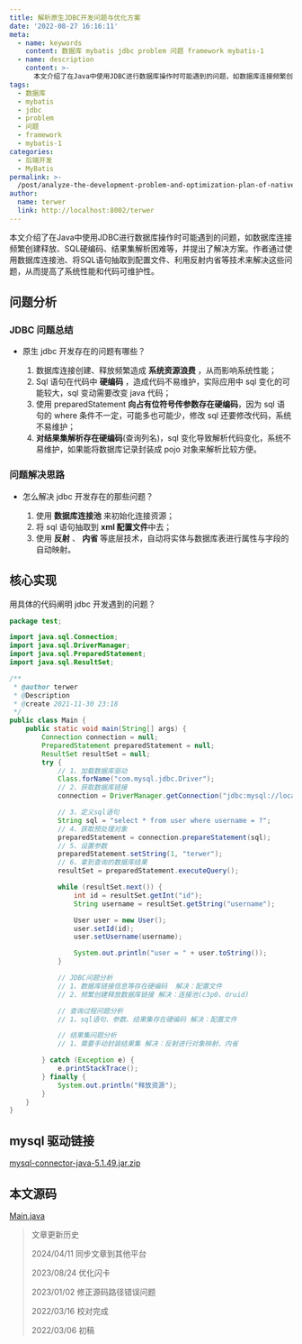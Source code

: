 ```yaml
---
title: 解析原生JDBC开发问题与优化方案
date: '2022-08-27 16:16:11'
meta:
  - name: keywords
    content: 数据库 mybatis jdbc problem 问题 framework mybatis-1
  - name: description
    content: >-
      本文介绍了在Java中使用JDBC进行数据库操作时可能遇到的问题，如数据库连接频繁创建释放、SQL硬编码、结果集解析困难等，并提出了解决方案。作者通过使用数据库连接池、将SQL语句抽取到配置文件、利用反射内省等技术来解决这些问题，从而提高了系统性能和代码可维护性。
tags:
  - 数据库
  - mybatis
  - jdbc
  - problem
  - 问题
  - framework
  - mybatis-1
categories:
  - 后端开发
  - MyBatis
permalink: >-
  /post/analyze-the-development-problem-and-optimization-plan-of-native-jdbc-z2sg5bm.html
author:
  name: terwer
  link: http://localhost:8002/terwer
---
```

本文介绍了在Java中使用JDBC进行数据库操作时可能遇到的问题，如数据库连接频繁创建释放、SQL硬编码、结果集解析困难等，并提出了解决方案。作者通过使用数据库连接池、将SQL语句抽取到配置文件、利用反射内省等技术来解决这些问题，从而提高了系统性能和代码可维护性。

<!-- more -->




## 问题分析

### JDBC 问题总结

* 原生 jdbc 开发存在的问题有哪些？

  1. 数据库连接创建、释放频繁造成 **系统资源浪费** ，从而影响系统性能；
  2. Sql 语句在代码中 **硬编码** ，造成代码不易维护，实际应用中 sql 变化的可能较大，sql 变动需要改变 java 代码；
  3. 使用 preparedStatement **向占有位符号传参数存在硬编码**，因为 sql 语句的 where 条件不一定，可能多也可能少，修改 sql 还要修改代码，系统不易维护；
  4. **对结果集解析存在硬编码**(查询列名)，sql 变化导致解析代码变化，系统不易维护，如果能将数据库记录封装成 pojo 对象来解析比较方便。

### 问题解决思路

* 怎么解决 jdbc 开发存在的那些问题？

  1. 使用 **数据库连接池** 来初始化连接资源；
  2. 将 sql 语句抽取到 **xml 配置文件**中去；
  3. 使用 **反射** 、 **内省** 等底层技术，自动将实体与数据库表进行属性与字段的自动映射。

## 核心实现

用具体的代码阐明 jdbc 开发遇到的问题？

```java
package test;

import java.sql.Connection;
import java.sql.DriverManager;
import java.sql.PreparedStatement;
import java.sql.ResultSet;

/**
 * @author terwer
 * @Description
 * @create 2021-11-30 23:18
 */
public class Main {
    public static void main(String[] args) {
        Connection connection = null;
        PreparedStatement preparedStatement = null;
        ResultSet resultSet = null;
        try {
            // 1、加载数据库驱动
            Class.forName("com.mysql.jdbc.Driver");
            // 2、获取数据库链接
            connection = DriverManager.getConnection("jdbc:mysql://localhost:3306/mybatis?characterEncoding=utf-8&useSSL=false", "root", "123456");

            // 3、定义sql语句
            String sql = "select * from user where username = ?";
            // 4、获取预处理对象
            preparedStatement = connection.prepareStatement(sql);
            // 5、设置参数
            preparedStatement.setString(1, "terwer");
            // 6、拿到查询的数据库结果
            resultSet = preparedStatement.executeQuery();

            while (resultSet.next()) {
                int id = resultSet.getInt("id");
                String username = resultSet.getString("username");

                User user = new User();
                user.setId(id);
                user.setUsername(username);

                System.out.println("user = " + user.toString());
            }

            // JDBC问题分析
            // 1、数据库链接信息等存在硬编码  解决：配置文件
            // 2、频繁创建释放数据库链接 解决：连接池(c3p0、druid)

            // 查询过程问题分析
            // 1、sql语句、参数、结果集存在硬编码 解决：配置文件

            // 结果集问题分析
            // 1、需要手动封装结果集 解决：反射进行对象映射、内省

        } catch (Exception e) {
            e.printStackTrace();
        } finally {
            System.out.println("释放资源");
        }
    }
}
```

## mysql 驱动链接

[mysql-connector-java-5.1.49.jar.zip](https://files.cnblogs.com/files/tangyouwei/mysql-connector-java-5.1.49.jar.zip)

## 本文源码

[Main.java](https://github.com/terwer/senior-java-engineer-road/blob/main/p7-skill/framework/mybatis/jdbc-simple/src/main/java/com/terwergreen/Main.java)

> 文章更新历史
>
> 2024/04/11 同步文章到其他平台
>
> 2023/08/24 优化闪卡
>
> 2023/01/02 修正源码路径错误问题
>
> 2022/03/16 校对完成
>
> 2022/03/06 初稿

‍

